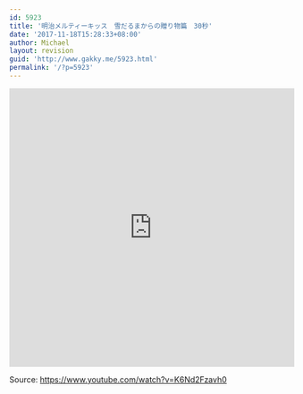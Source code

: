 ```yaml
---
id: 5923
title: '明治メルティーキッス　雪だるまからの贈り物篇　30秒'
date: '2017-11-18T15:28:33+08:00'
author: Michael
layout: revision
guid: 'http://www.gakky.me/5923.html'
permalink: '/?p=5923'
---
```


<iframe allowfullscreen="allowfullscreen" frameborder="0" height="498" loading="lazy" src="http://player.youku.com/embed/XMzE2NjMwNzgzNg==" width="510"></iframe>

Source: <https://www.youtube.com/watch?v=K6Nd2Fzavh0>
